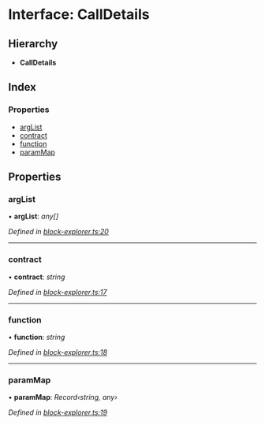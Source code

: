 # Interface: CallDetails

## Hierarchy

* **CallDetails**

## Index

### Properties

* [argList](_block_explorer_.calldetails.md#arglist)
* [contract](_block_explorer_.calldetails.md#contract)
* [function](_block_explorer_.calldetails.md#function)
* [paramMap](_block_explorer_.calldetails.md#parammap)

## Properties

###  argList

• **argList**: *any[]*

*Defined in [block-explorer.ts:20](https://github.com/medhak1/celo-monorepo/blob/master/packages/sdk/explorer/src/block-explorer.ts#L20)*

___

###  contract

• **contract**: *string*

*Defined in [block-explorer.ts:17](https://github.com/medhak1/celo-monorepo/blob/master/packages/sdk/explorer/src/block-explorer.ts#L17)*

___

###  function

• **function**: *string*

*Defined in [block-explorer.ts:18](https://github.com/medhak1/celo-monorepo/blob/master/packages/sdk/explorer/src/block-explorer.ts#L18)*

___

###  paramMap

• **paramMap**: *Record‹string, any›*

*Defined in [block-explorer.ts:19](https://github.com/medhak1/celo-monorepo/blob/master/packages/sdk/explorer/src/block-explorer.ts#L19)*
